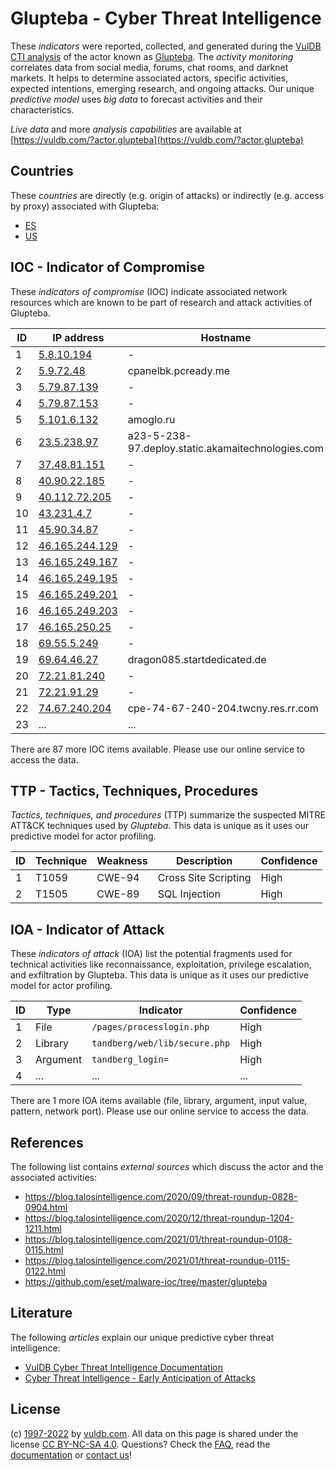 # Glupteba - Cyber Threat Intelligence

These _indicators_ were reported, collected, and generated during the [VulDB CTI analysis](https://vuldb.com/?kb.cti) of the actor known as [Glupteba](https://vuldb.com/?actor.glupteba). The _activity monitoring_ correlates data from social media, forums, chat rooms, and darknet markets. It helps to determine associated actors, specific activities, expected intentions, emerging research, and ongoing attacks. Our unique _predictive model_ uses _big data_ to forecast activities and their characteristics.

_Live data_ and more _analysis capabilities_ are available at [https://vuldb.com/?actor.glupteba](https://vuldb.com/?actor.glupteba)

## Countries

These _countries_ are directly (e.g. origin of attacks) or indirectly (e.g. access by proxy) associated with Glupteba:

* [ES](https://vuldb.com/?country.es)
* [US](https://vuldb.com/?country.us)

## IOC - Indicator of Compromise

These _indicators of compromise_ (IOC) indicate associated network resources which are known to be part of research and attack activities of Glupteba.

ID | IP address | Hostname | Campaign | Confidence
-- | ---------- | -------- | -------- | ----------
1 | [5.8.10.194](https://vuldb.com/?ip.5.8.10.194) | - | - | High
2 | [5.9.72.48](https://vuldb.com/?ip.5.9.72.48) | cpanelbk.pcready.me | - | High
3 | [5.79.87.139](https://vuldb.com/?ip.5.79.87.139) | - | - | High
4 | [5.79.87.153](https://vuldb.com/?ip.5.79.87.153) | - | - | High
5 | [5.101.6.132](https://vuldb.com/?ip.5.101.6.132) | amoglo.ru | - | High
6 | [23.5.238.97](https://vuldb.com/?ip.23.5.238.97) | a23-5-238-97.deploy.static.akamaitechnologies.com | - | High
7 | [37.48.81.151](https://vuldb.com/?ip.37.48.81.151) | - | - | High
8 | [40.90.22.185](https://vuldb.com/?ip.40.90.22.185) | - | - | High
9 | [40.112.72.205](https://vuldb.com/?ip.40.112.72.205) | - | - | High
10 | [43.231.4.7](https://vuldb.com/?ip.43.231.4.7) | - | - | High
11 | [45.90.34.87](https://vuldb.com/?ip.45.90.34.87) | - | - | High
12 | [46.165.244.129](https://vuldb.com/?ip.46.165.244.129) | - | - | High
13 | [46.165.249.167](https://vuldb.com/?ip.46.165.249.167) | - | - | High
14 | [46.165.249.195](https://vuldb.com/?ip.46.165.249.195) | - | - | High
15 | [46.165.249.201](https://vuldb.com/?ip.46.165.249.201) | - | - | High
16 | [46.165.249.203](https://vuldb.com/?ip.46.165.249.203) | - | - | High
17 | [46.165.250.25](https://vuldb.com/?ip.46.165.250.25) | - | - | High
18 | [69.55.5.249](https://vuldb.com/?ip.69.55.5.249) | - | - | High
19 | [69.64.46.27](https://vuldb.com/?ip.69.64.46.27) | dragon085.startdedicated.de | - | High
20 | [72.21.81.240](https://vuldb.com/?ip.72.21.81.240) | - | - | High
21 | [72.21.91.29](https://vuldb.com/?ip.72.21.91.29) | - | - | High
22 | [74.67.240.204](https://vuldb.com/?ip.74.67.240.204) | cpe-74-67-240-204.twcny.res.rr.com | - | High
23 | ... | ... | ... | ...

There are 87 more IOC items available. Please use our online service to access the data.

## TTP - Tactics, Techniques, Procedures

_Tactics, techniques, and procedures_ (TTP) summarize the suspected MITRE ATT&CK techniques used by _Glupteba_. This data is unique as it uses our predictive model for actor profiling.

ID | Technique | Weakness | Description | Confidence
-- | --------- | -------- | ----------- | ----------
1 | T1059 | CWE-94 | Cross Site Scripting | High
2 | T1505 | CWE-89 | SQL Injection | High

## IOA - Indicator of Attack

These _indicators of attack_ (IOA) list the potential fragments used for technical activities like reconnaissance, exploitation, privilege escalation, and exfiltration by Glupteba. This data is unique as it uses our predictive model for actor profiling.

ID | Type | Indicator | Confidence
-- | ---- | --------- | ----------
1 | File | `/pages/processlogin.php` | High
2 | Library | `tandberg/web/lib/secure.php` | High
3 | Argument | `tandberg_login=` | High
4 | ... | ... | ...

There are 1 more IOA items available (file, library, argument, input value, pattern, network port). Please use our online service to access the data.

## References

The following list contains _external sources_ which discuss the actor and the associated activities:

* https://blog.talosintelligence.com/2020/09/threat-roundup-0828-0904.html
* https://blog.talosintelligence.com/2020/12/threat-roundup-1204-1211.html
* https://blog.talosintelligence.com/2021/01/threat-roundup-0108-0115.html
* https://blog.talosintelligence.com/2021/01/threat-roundup-0115-0122.html
* https://github.com/eset/malware-ioc/tree/master/glupteba

## Literature

The following _articles_ explain our unique predictive cyber threat intelligence:

* [VulDB Cyber Threat Intelligence Documentation](https://vuldb.com/?kb.cti)
* [Cyber Threat Intelligence - Early Anticipation of Attacks](https://www.scip.ch/en/?labs.20201022)

## License

(c) [1997-2022](https://vuldb.com/?kb.changelog) by [vuldb.com](https://vuldb.com/?kb.about). All data on this page is shared under the license [CC BY-NC-SA 4.0](https://creativecommons.org/licenses/by-nc-sa/4.0/). Questions? Check the [FAQ](https://vuldb.com/?kb.faq), read the [documentation](https://vuldb.com/?kb) or [contact us](https://vuldb.com/?contact)!
